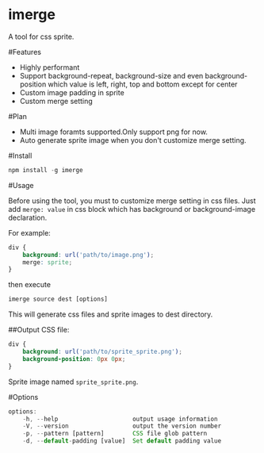 imerge
======

A tool for css sprite.

#Features

* Highly performant
* Support background-repeat, background-size and even background-position which value is left, right, top and bottom except for center
* Custom image padding in sprite
* Custom merge setting

#Plan

* Multi image foramts supported.Only support png for now.
* Auto generate sprite image when you don't customize merge setting.

#Install

```js
npm install -g imerge
```

#Usage

Before using the tool, you must to customize merge setting in css files. Just add `merge: value` in css block which has background or background-image declaration.

For example:
```css
div {
	background: url('path/to/image.png');
	merge: sprite;
}
```
then execute
```js
imerge source dest [options]
```
This will generate css files and sprite images to dest directory.

##Output
CSS file:
```css
div {
	background: url('path/to/sprite_sprite.png');
	background-position: 0px 0px;
}
```
Sprite image named `sprite_sprite.png`.

#Options
```js
options:
	-h, --help                     output usage information
	-V, --version                  output the version number
	-p, --pattern [pattern]        CSS file glob pattern
	-d, --default-padding [value]  Set default padding value
```
				
